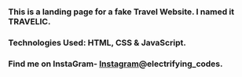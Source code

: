 ### This is a landing page for a fake Travel Website. I named it TRAVELIC.

### Technologies Used: HTML, CSS & JavaScript.

### Find me on InstaGram- [Instagram]@electrifying_codes.

[Instagram]: [https://www.instagram.com/electrifying_codes/]
